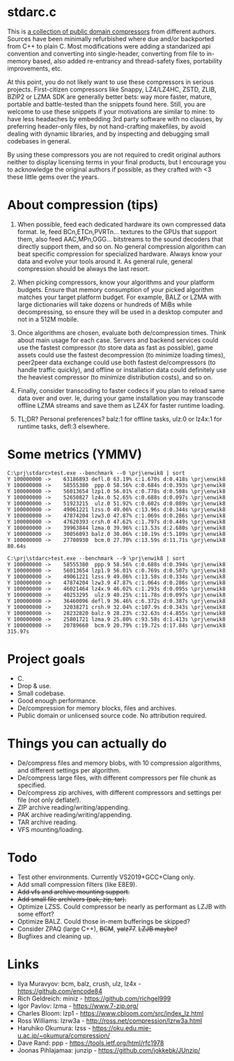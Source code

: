 # stdarc.c

This is [a collection of public domain compressors](src) from different authors. Sources have been minimally refurbished where due and/or backported from C++ to plain C. Most modifications were adding a standarized api convention and converting into single-header, converting from file to in-memory based, also added re-entrancy and thread-safety fixes, portability improvements, etc.

At this point, you do not likely want to use these compressors in serious projects. First-citizen compressors like Snappy, LZ4/LZ4HC, ZSTD, ZLIB, BZIP2 or LZMA SDK are generally better bets: way more faster, mature, portable and battle-tested than the snippets found here. Still, you are welcome to use these snippets if your motivations are similar to mine: to have less headaches by embedding 3rd party software with no clauses, by preferring header-only files, by not hand-crafting makefiles, by avoid dealing with dynamic libraries, and by inspecting and debugging small codebases in general.

By using these compressors you are not required to credit original authors neither to display licensing terms in your final products, but I encourage you to acknowledge the original authors if possible, as they crafted with <3 these little gems over the years.

# About compression (tips)

1. When possible, feed each dedicated hardware its own compressed data format. Ie, feed BCn,ETCn,PVRTn... textures to the GPUs that support them, also feed AAC,MPn,OGG... bitstreams to the sound decoders that directly support them, and so on. No general compression algorithm can beat specific compression for specialized hardware. Always know your data and evolve your tools around it. As general rule, general compression should be always the last resort.

1. When picking compressors, know your algorithms and your platform budgets. Ensure that memory consumption of your picked algorithm matches your target platform budget. For example, BALZ or LZMA with large dictionaries will take dozens or hundreds of MiBs while decompressing, so ensure they will be used in a desktop computer and not in a 512M mobile.

1. Once algorithms are chosen, evaluate both de/compression times. Think about main usage for each case. Servers and backend services could use the fastest compressor (to store data as fast as possible), game assets could use the fastest decompression (to minimize loading times), peer2peer data exchange could use both fastest de/compressors (to handle traffic quickly), and offline or installation data could definitely use the heaviest compressor (to minimize distribution costs), and so on.

1. Finally, consider transcoding to faster codecs if you plan to reload same data over and over. Ie, during your game installation you may transcode offline LZMA streams and save them as LZ4X for faster runtime loading.

1. TL;DR? Personal preferences? balz:1 for offline tasks, ulz:0 or lz4x:1 for runtime tasks, defl:3 elsewhere.

# Some metrics (YMMV)

```
C:\prj\stdarc>test.exe --benchmark --0 \prj\enwik8 | sort
Y 100000000 ->    63186893 defl.0 63.19% c:1.670s d:0.418s \prj\enwik8
Y 100000000 ->    58555380  ppp.0 58.56% c:0.684s d:0.393s \prj\enwik8
Y 100000000 ->    56013654 lzp1.0 56.01% c:0.778s d:0.508s \prj\enwik8
Y 100000000 ->    52650827 lz4x.0 52.65% c:0.688s d:0.097s \prj\enwik8
Y 100000000 ->    51923215  ulz.0 51.92% c:0.602s d:0.089s \prj\enwik8
Y 100000000 ->    49061221 lzss.0 49.06% c:13.96s d:0.344s \prj\enwik8
Y 100000000 ->    47874204 lzw3.0 47.87% c:1.069s d:0.286s \prj\enwik8
Y 100000000 ->    47620393 crsh.0 47.62% c:1.797s d:0.449s \prj\enwik8
Y 100000000 ->    39963844 lzma.0 39.96% c:13.53s d:2.680s \prj\enwik8
Y 100000000 ->    30056093 balz.0 30.06% c:10.19s d:5.109s \prj\enwik8
Y 100000000 ->    27700930  bcm.0 27.70% c:13.59s d:11.71s \prj\enwik8
80.64s
```

```
C:\prj\stdarc>test.exe --benchmark --9 \prj\enwik8 | sort
Y 100000000 ->    58555380  ppp.9 58.56% c:0.688s d:0.394s \prj\enwik8
Y 100000000 ->    56013654 lzp1.9 56.01% c:0.769s d:0.507s \prj\enwik8
Y 100000000 ->    49061221 lzss.9 49.06% c:13.58s d:0.334s \prj\enwik8
Y 100000000 ->    47874204 lzw3.9 47.87% c:1.064s d:0.286s \prj\enwik8
Y 100000000 ->    46021464 lz4x.9 46.02% c:1.293s d:0.095s \prj\enwik8
Y 100000000 ->    40253295  ulz.9 40.25% c:11.78s d:0.097s \prj\enwik8
Y 100000000 ->    36460096 defl.9 36.46% c:6.372s d:0.387s \prj\enwik8
Y 100000000 ->    32038271 crsh.9 32.04% c:107.9s d:0.343s \prj\enwik8
Y 100000000 ->    28232820 balz.9 28.23% c:32.63s d:4.855s \prj\enwik8
Y 100000000 ->    25801721 lzma.9 25.80% c:93.58s d:1.413s \prj\enwik8
Y 100000000 ->    20789660  bcm.9 20.79% c:19.72s d:17.84s \prj\enwik8
315.97s
```

# Project goals
- C.
- Drop & use.
- Small codebase.
- Good enough performance.
- De/compression for memory blocks, files and archives.
- Public domain or unlicensed source code. No attribution required.

# Things you can actually do
- De/compress files and memory blobs, with 10 compression algorithms, and different settings per algorithm.
- De/compress large files, with different compressors per file chunk as specified.
- De/compress zip archives, with different compressors and settings per file (not only deflate!).
- ZIP archive reading/writing/appending.
- PAK archive reading/writing/appending.
- TAR archive reading.
- VFS mounting/loading.

# Todo
- Test other environments. Currently VS2019+GCC+Clang only.
- Add small compression filters (like E8E9).
- ~~Add vfs and archive mounting support.~~
- ~~Add small file archivers (pak, zip, tar).~~
- Optimize LZSS. Could compressor be nearly as performant as LZJB with some effort?
- Optimize BALZ. Could those in-mem bufferings be skipped?
- Consider ZPAQ (large C++), ~~BCM~~, ~~yalz77~~. ~~LZJB maybe?~~
- Bugfixes and cleaning up.

# Links
- Ilya Muravyov: bcm, balz, crush, ulz, lz4x - https://github.com/encode84
- Rich Geldreich: miniz - https://github.com/richgel999
- Igor Pavlov: lzma - https://www.7-zip.org/
- Charles Bloom: lzp1 - https://www.cbloom.com/src/index_lz.html
- Ross Williams: lzrw3a - http://ross.net/compression/lzrw3a.html
- Haruhiko Okumura: lzss - https://oku.edu.mie-u.ac.jp/~okumura/compression/
- Dave Rand: ppp - https://tools.ietf.org/html/rfc1978
- Joonas Pihlajamaa: junzip - https://github.com/jokkebk/JUnzip/
